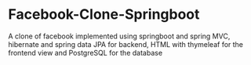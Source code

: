 # Facebook-Clone-Springboot


A clone of facebook implemented using springboot and spring MVC, hibernate and spring data JPA for backend, HTML with thymeleaf for the frontend view and PostgreSQL for the database
